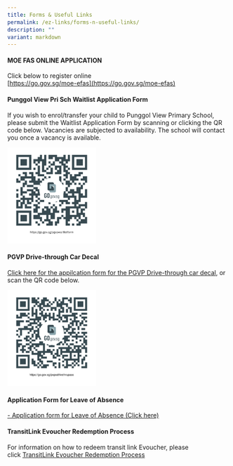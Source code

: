 ```yaml
---
title: Forms & Useful Links
permalink: /ez-links/forms-n-useful-links/
description: ""
variant: markdown
---
```

#### MOE FAS ONLINE APPLICATION&nbsp;

Click below to register online<br>
[https://go.gov.sg/moe-efas](https://go.gov.sg/moe-efas)

#### Punggol View Pri Sch Waitlist Application Form

If you wish to enrol/transfer your child to Punggol View Primary School, please submit the Waitlist Application Form by scanning or clicking the QR code below. Vacancies are subjected to availability. The school will contact you once a vacancy is available.  
  
<img src="/images/PGVPWAITLIST.png" style="width:40%">

#### PGVP Drive-through Car Decal

[Click here for the appilcation form for the PGVP Drive-through car decal](https://go.gov.sg/pvpsdrivethrupass), or scan the QR code below.  
  
<img src="/images/drivethru22.png" style="width:40%">

#### Application Form for Leave of Absence

[- Application form for Leave of Absence (Click here)](https://go.gov.sg/applicationformforleaveofabsence)

#### TransitLink Evoucher Redemption Process
For information on how to redeem transit link Evoucher, please click&nbsp;[TransitLink Evoucher Redemption Process](https://www.punggolviewpri.moe.edu.sg/files/TransitLink_Evoucher_Redemption_Process.pdf)